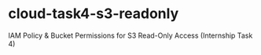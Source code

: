 # cloud-task4-s3-readonly
IAM Policy &amp; Bucket Permissions for S3 Read-Only Access (Internship Task 4)
